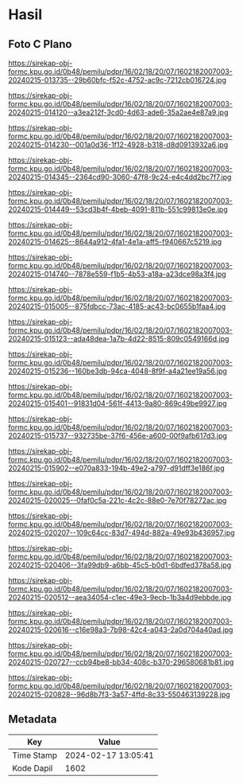 # Hasil

## Foto C Plano

https://sirekap-obj-formc.kpu.go.id/0b48/pemilu/pdpr/16/02/18/20/07/1602182007003-20240215-013735--29b60bfc-f52c-4752-ac9c-7212cb016724.jpg

https://sirekap-obj-formc.kpu.go.id/0b48/pemilu/pdpr/16/02/18/20/07/1602182007003-20240215-014120--a3ea212f-3cd0-4d63-ade6-35a2ae4e87a9.jpg

https://sirekap-obj-formc.kpu.go.id/0b48/pemilu/pdpr/16/02/18/20/07/1602182007003-20240215-014230--001a0d36-1f12-4928-b318-d8d0913932a6.jpg

https://sirekap-obj-formc.kpu.go.id/0b48/pemilu/pdpr/16/02/18/20/07/1602182007003-20240215-014345--2364cd90-3060-47f8-9c24-e4c4dd2bc7f7.jpg

https://sirekap-obj-formc.kpu.go.id/0b48/pemilu/pdpr/16/02/18/20/07/1602182007003-20240215-014449--53cd3b4f-4beb-4091-811b-551c99813e0e.jpg

https://sirekap-obj-formc.kpu.go.id/0b48/pemilu/pdpr/16/02/18/20/07/1602182007003-20240215-014625--8644a912-4fa1-4e1a-aff5-f940667c5219.jpg

https://sirekap-obj-formc.kpu.go.id/0b48/pemilu/pdpr/16/02/18/20/07/1602182007003-20240215-014740--7878e559-f1b5-4b53-a18a-a23dce98a3f4.jpg

https://sirekap-obj-formc.kpu.go.id/0b48/pemilu/pdpr/16/02/18/20/07/1602182007003-20240215-015005--875fdbcc-73ac-4185-ac43-bc0655b1faa4.jpg

https://sirekap-obj-formc.kpu.go.id/0b48/pemilu/pdpr/16/02/18/20/07/1602182007003-20240215-015123--ada48dea-1a7b-4d22-8515-809c0549166d.jpg

https://sirekap-obj-formc.kpu.go.id/0b48/pemilu/pdpr/16/02/18/20/07/1602182007003-20240215-015236--160be3db-94ca-4048-8f9f-a4a21ee19a56.jpg

https://sirekap-obj-formc.kpu.go.id/0b48/pemilu/pdpr/16/02/18/20/07/1602182007003-20240215-015401--91831d04-561f-4413-9a80-869c49be9927.jpg

https://sirekap-obj-formc.kpu.go.id/0b48/pemilu/pdpr/16/02/18/20/07/1602182007003-20240215-015737--932735be-37f6-456e-a600-00f9afb617d3.jpg

https://sirekap-obj-formc.kpu.go.id/0b48/pemilu/pdpr/16/02/18/20/07/1602182007003-20240215-015902--e070a833-194b-49e2-a797-d91dff3e186f.jpg

https://sirekap-obj-formc.kpu.go.id/0b48/pemilu/pdpr/16/02/18/20/07/1602182007003-20240215-020025--0faf0c5a-221c-4c2c-88e0-7e70f78272ac.jpg

https://sirekap-obj-formc.kpu.go.id/0b48/pemilu/pdpr/16/02/18/20/07/1602182007003-20240215-020207--109c64cc-83d7-494d-882a-49e93b436957.jpg

https://sirekap-obj-formc.kpu.go.id/0b48/pemilu/pdpr/16/02/18/20/07/1602182007003-20240215-020406--3fa99db9-a6bb-45c5-b0d1-6bdfed378a58.jpg

https://sirekap-obj-formc.kpu.go.id/0b48/pemilu/pdpr/16/02/18/20/07/1602182007003-20240215-020512--aea34054-c1ec-49e3-9ecb-1b3a4d9ebbde.jpg

https://sirekap-obj-formc.kpu.go.id/0b48/pemilu/pdpr/16/02/18/20/07/1602182007003-20240215-020616--c16e98a3-7b98-42c4-a043-2a0d704a40ad.jpg

https://sirekap-obj-formc.kpu.go.id/0b48/pemilu/pdpr/16/02/18/20/07/1602182007003-20240215-020727--ccb94be8-bb34-408c-b370-296580681b81.jpg

https://sirekap-obj-formc.kpu.go.id/0b48/pemilu/pdpr/16/02/18/20/07/1602182007003-20240215-020828--96d8b7f3-3a57-4ffd-8c33-550463139228.jpg


## Metadata

| Key        | Value               |
| ---------- | ------------------- |
| Time Stamp | 2024-02-17 13:05:41 |
| Kode Dapil | 1602                |



